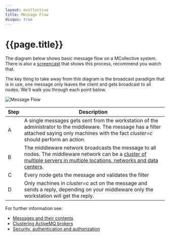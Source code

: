 ```yaml
---
layout: mcollective
title: Message Flow
disqus: true
---
```

[MessageFormat]: /reference/basic/messageformat.html
[ActiveMQClusters]: /reference/integration/activemq_clusters.html
[SecurityWithActiveMQ]: /reference/integration/activemq_security.html
[ScreenCast]: /introduction/screencasts.html#message_flow

# {{page.title}}

The diagram below shows basic message flow on a MCollective system.  There is also a [screencast][ScreenCast] that shows this process, recommend you watch that.

The key thing to take away from this diagram is the broadcast paradigm that is in use, one message only leaves the client and gets broadcast to all nodes.  We'll walk you through each point below.

![Message Flow](/images/message-flow-diagram.png)

|Step|Description|
|----|-----------|
|A|A single messages gets sent from the workstation of the administrator to the middleware.  The message has a filter attached saying only machines with the fact _cluster=c_ should perform an action.|
|B|The middleware network broadcasts the message to all nodes.  The middleware network can be a [cluster of multiple servers in multiple locations, networks and data centers][ActiveMQClusters].|
|C|Every node gets the message and validates the filter|
|D|Only machines in _cluster=c_ act on the message and sends a reply, depending on your middleware only the workstation will get the reply.|

For further information see:
 
 * [Messages and their contents][MessageFormat]
 * [Clustering ActiveMQ brokers][ActiveMQClusters]
 * [Security, authentication and authorization][SecurityWithActiveMQ]
